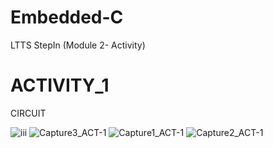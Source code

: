 # Embedded-C
LTTS StepIn (Module 2- Activity)

# ACTIVITY_1
CIRCUIT

![iii](https://user-images.githubusercontent.com/67961861/126868071-cdda4184-f312-41d8-8636-6fcebf986907.PNG)
![Capture3_ACT-1](https://user-images.githubusercontent.com/67961861/126895818-33ff0568-3b47-41a2-aa52-c811e978caa7.PNG)
![Capture1_ACT-1](https://user-images.githubusercontent.com/67961861/126895862-e1db77fd-d104-4d55-818e-c95d81dee856.PNG)
![Capture2_ACT-1](https://user-images.githubusercontent.com/67961861/126895856-f4b8a859-d1df-4d6f-978a-5dbf43f037ff.PNG)





